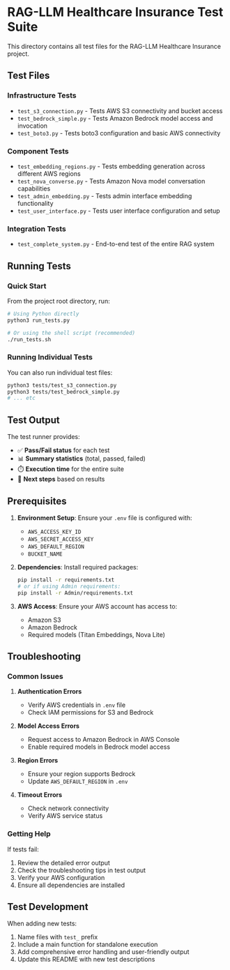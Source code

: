 # RAG-LLM Healthcare Insurance Test Suite

This directory contains all test files for the RAG-LLM Healthcare Insurance project.

## Test Files

### Infrastructure Tests
- `test_s3_connection.py` - Tests AWS S3 connectivity and bucket access
- `test_bedrock_simple.py` - Tests Amazon Bedrock model access and invocation
- `test_boto3.py` - Tests boto3 configuration and basic AWS connectivity

### Component Tests
- `test_embedding_regions.py` - Tests embedding generation across different AWS regions
- `test_nova_converse.py` - Tests Amazon Nova model conversation capabilities
- `test_admin_embedding.py` - Tests admin interface embedding functionality
- `test_user_interface.py` - Tests user interface configuration and setup

### Integration Tests
- `test_complete_system.py` - End-to-end test of the entire RAG system

## Running Tests

### Quick Start
From the project root directory, run:

```bash
# Using Python directly
python3 run_tests.py

# Or using the shell script (recommended)
./run_tests.sh
```

### Running Individual Tests
You can also run individual test files:

```bash
python3 tests/test_s3_connection.py
python3 tests/test_bedrock_simple.py
# ... etc
```

## Test Output

The test runner provides:
- ✅ **Pass/Fail status** for each test
- 📊 **Summary statistics** (total, passed, failed)
- ⏱️ **Execution time** for the entire suite
- 🔧 **Next steps** based on results

## Prerequisites

1. **Environment Setup**: Ensure your `.env` file is configured with:
   - `AWS_ACCESS_KEY_ID`
   - `AWS_SECRET_ACCESS_KEY`
   - `AWS_DEFAULT_REGION`
   - `BUCKET_NAME`

2. **Dependencies**: Install required packages:
   ```bash
   pip install -r requirements.txt
   # or if using Admin requirements:
   pip install -r Admin/requirements.txt
   ```

3. **AWS Access**: Ensure your AWS account has access to:
   - Amazon S3
   - Amazon Bedrock
   - Required models (Titan Embeddings, Nova Lite)

## Troubleshooting

### Common Issues

1. **Authentication Errors**
   - Verify AWS credentials in `.env` file
   - Check IAM permissions for S3 and Bedrock

2. **Model Access Errors**
   - Request access to Amazon Bedrock in AWS Console
   - Enable required models in Bedrock model access

3. **Region Errors**
   - Ensure your region supports Bedrock
   - Update `AWS_DEFAULT_REGION` in `.env`

4. **Timeout Errors**
   - Check network connectivity
   - Verify AWS service status

### Getting Help

If tests fail:
1. Review the detailed error output
2. Check the troubleshooting tips in test output
3. Verify your AWS configuration
4. Ensure all dependencies are installed

## Test Development

When adding new tests:
1. Name files with `test_` prefix
2. Include a main function for standalone execution
3. Add comprehensive error handling and user-friendly output
4. Update this README with new test descriptions
